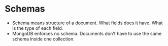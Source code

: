 # Schemas

- Schema means structure of a document. What fields does it have. What is the type of each field.
- MongoDB enforces no schema. Documents don't have to use the same schema inside one collection.
